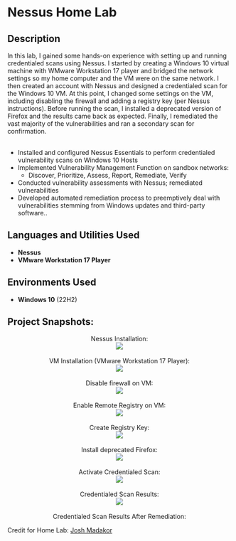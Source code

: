 <h1>Nessus Home Lab</h1>


<h2>Description</h2>
In this lab, I gained some hands-on experience with setting up and running credentialed scans using Nessus.  I started by creating a Windows 10 virtual machine with WMware Workstation 17 player and bridged the network settings so my home computer and the VM were on the same network.  I then created an account with Nessus and designed a credentialed scan for the Windows 10 VM.  At this point, I changed some settings on the VM, including disabling the firewall and adding a registry key (per Nessus instructions).  Before running the scan, I installed a deprecated version of Firefox and the results  came back as expected.  Finally, I remediated the vast majority of the vulnerabilities and ran a secondary scan for confirmation.    
<br /><br>

- Installed and configured Nessus Essentials to perform credentialed vulnerability scans on Windows 10 Hosts<BR>
- Implemented Vulnerability Management Function on sandbox networks:
     - Discover, Prioritize, Assess, Report, Remediate, Verify<br>
- Conducted vulnerability assessments with Nessus; remediated vulnerabilities<br>
- Developed automated remediation process to preemptively deal with vulnerabilities stemming from Windows updates and third-party software.<b></b>.

<h2>Languages and Utilities Used</h2>

- <b>Nessus</b> 
- <b>VMware Workstation 17 Player</b>

<h2>Environments Used </h2>

- <b>Windows 10</b> (22H2)

<h2>Project Snapshots:</h2>

<p align="center">
Nessus Installation: <br/>
<img src="https://i.imgur.com/HsbHj7V.jpg"/>
<br />
<br />
VM Installation (VMware Workstation 17 Player):  <br/>
<img src="https://i.imgur.com/5njKY4I.jpg"/>
<br />
<br />
Disable firewall on VM: <br/>
<img src="https://i.imgur.com/lz02Zkd.jpg"/>
<br />
<br />
Enable Remote Registry on VM:  <br/>
<img src="https://i.imgur.com/IOKVtXM.jpg"/>
<br />
<br />
Create Registry Key:  <br/>
<img src="https://i.imgur.com/nC6KbY2.jpg"/>
<br />
<br />
Install deprecated Firefox:  <br/>
<img src="https://i.imgur.com/4P8R4rd.jpg"/>
<br />
<br />
Activate Credentialed Scan:  <br/>
<img src="https://i.imgur.com/xUeCsdB.jpg"/>
<br />
<br />
Credentialed Scan Results:  <br/>
<img src="https://i.imgur.com/rroQ6NS.jpg"/>
<br />
<br />
Credentialed Scan Results After Remediation:  <br/>
<img src=""/>
</p>

Credit for Home Lab: [Josh Madakor](https://www.youtube.com/watch?v=lT6Px9zJM3s&t=127s&ab_channel=JoshMadakor)

<!--
 ```diff
- text in red
+ text in green
! text in orange
# text in gray
@@ text in purple (and bold)@@
```
--!>

